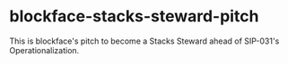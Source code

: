 # blockface-stacks-steward-pitch
This is blockface's pitch to become a Stacks Steward ahead of SIP-031's Operationalization.

